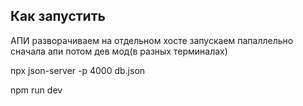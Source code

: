 ## Как запустить

АПИ разворачиваем на отдельном хосте
запускаем папаллельно сначала апи потом дев мод(в разных терминалах)

npx json-server -p 4000 db.json 

npm run dev


